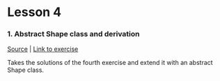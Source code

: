 # Lesson 4

### 1. Abstract Shape class and derivation
[Source](./A05_abstract_shapes/) | [Link to exercise](http://fsr.github.io/csharp-lessons/exercises/A05_abstract_shapes.html)

Takes the solutions of the fourth exercise and extend it with an abstract Shape class.